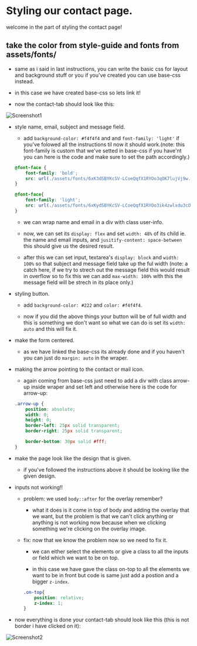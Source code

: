 # Styling our contact page.

welcome in the part of styling the contact page!

## take the color from style-guide and fonts from assets/fonts/

- same as i said in last instructions, you can write the basic css for layout and background stuff or you if you've created you can use base-css instead.

- in this case we have created base-css so lets link it!

- now the contact-tab should look like this:

![Screenshot1](https://user-images.githubusercontent.com/91528741/194883008-19f76e21-9081-42e1-a673-bdb957104e61.png)


- style name, email, subject and message field.

    - add `background-color: #f4f4f4` and and `font-family: 'light'` if you've folowed all the instructions til now it should work.(note: this font-family is custom that we've setted in base-css if you have'nt you can here is the code and make sure to set the path accordingly.)

    ```css
    @font-face {
        font-family: 'bold';
        src: url(./assets/fonts/6xK3dSBYKcSV-LCoeQqfX1RYOo3qOK7lujVj9w.woff2);
    }

    @font-face{
        font-family: 'light';
        src: url(./assets/fonts/6xKydSBYKcSV-LCoeQqfX1RYOo3ik4zwlxdu3cOWxw.woff2);
    }   

    ```

    - we can wrap name and email in a div with class user-info.

    - now, we can set its `display: flex` and set `width: 48%` of its child ie. the name and email inputs, and `jusitify-content: space-between` this should give us the desired result.

    - after this we can set input, textarea's `display: block` and `width: 100%` so that subject and message field take up the ful width (note: a catch here, if we try to strech out the message field this would result in overflow so to fix this we can add `max-width: 100%` with this the message field will be strech in its place only.)

- styling button.

    - add `background-color: #222` and `color: #f4f4f4`.

    - now if you did the above things your button will be of full width and this is something we don't want so what we can do is set its `width: auto` and this will fix it.

- make the form centered.

    - as we have linked the base-css its already done and if you haven't you can just do `margin: auto` in the wraper.

- making the arrow pointing to the contact or mail icon.
    - again coming from base-css just need to add a div with class arrow-up inside wraper and set left and otherwise here is the code for arrow-up:

    ```css
    .arrow-up {
        position: absolute;
        width: 0; 
        height: 0; 
        border-left: 25px solid transparent;
        border-right: 25px solid transparent;
    
        border-bottom: 30px solid #fff;
    }
    ``` 
- make the page look like the design that is given.
   
    - if you've followed the instructions above it should be looking like the given design.

- inputs not working!!

    - problem: we used `body::after` for the overlay remember?
        - what it does is it come in top of body and adding the overlay that we want, but the problem is that we can't click anything or anything is not working now because when we clicking something we're clicking on the overlay image.

    - fix: now that we know the problem now so we need to fix it.
        - we can either select the elements or give a class to all the inputs or field which we want to be on top.

        - in this case we have gave the class on-top to all the elements we want to be in front but code is same just add a postion and a bigger `z-index`.

        ```css
        .on-top{
            position: relative;
            z-index: 1;
        }
        ```

- now everything is done your contact-tab should look like this (this is not border i have clicked on it):

![Screenshot2](https://user-images.githubusercontent.com/91528741/194883336-f9c62a7b-a10a-4345-bdc0-f95e7b76a8cc.png)

